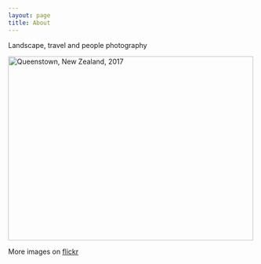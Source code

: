 ```yaml
---
layout: page
title: About
---
```


<p class="message">

 Landscape, travel and people photography

</p>

<div class="post">
<a data-flickr-embed="true"  href="https://www.flickr.com/photos/paulseo/34576873825/in/dateposted/" title="Queenstown, New Zealand, 2017"><img src="https://c1.staticflickr.com/5/4181/34576873825_cea9383181.jpg" width="500" height="375" alt="Queenstown, New Zealand, 2017"></a><script async src="//embedr.flickr.com/assets/client-code.js" charset="utf-8"></script>
</div>

More images on [flickr](https://www.flickr.com/photos/paulseo)
